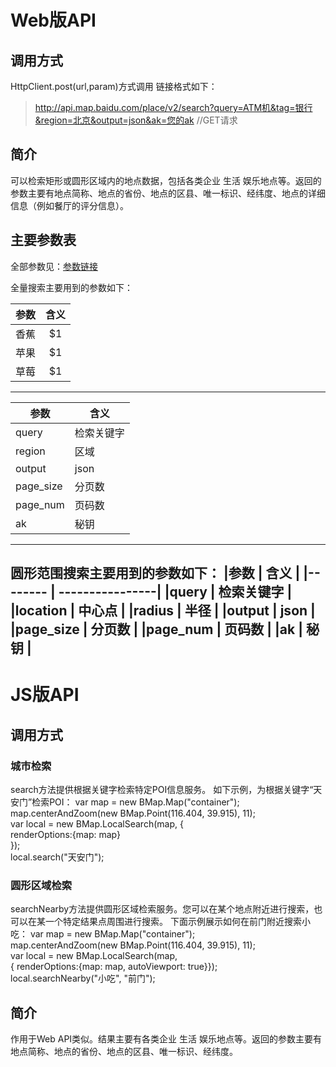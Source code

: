 # Web版API
## 调用方式
HttpClient.post(url,param)方式调用
链接格式如下：
> http://api.map.baidu.com/place/v2/search?query=ATM机&tag=银行&region=北京&output=json&ak=您的ak //GET请求
## 简介
可以检索矩形或圆形区域内的地点数据，包括各类企业 生活 娱乐地点等。返回的参数主要有地点简称、地点的省份、地点的区县、唯一标识、经纬度、地点的详细信息（例如餐厅的评分信息）。
## 主要参数表

全部参数见：[参数链接](http://lbsyun.baidu.com/index.php?title=webapi/guide/webservice-placeapi)

全量搜索主要用到的参数如下：

| 参数        | 含义    |
| --------   | :-----:   |
| 香蕉        | $1      |
| 苹果        | $1      |
| 草莓        | $1      |
--------------------- 

|参数     | 含义 |
|-------- | ----------------|
|query  | 检索关键字 |
|region | 区域 |
|output | json |
|page_size | 分页数 |
|page_num | 页码数 |
|ak | 秘钥 |
--------------------- 
圆形范围搜索主要用到的参数如下： 
|参数     | 含义 |
|-------- | ----------------|
|query  | 检索关键字 |
|location | 中心点 |
|radius | 半径 |
|output | json |
|page_size | 分页数 |
|page_num | 页码数 |
|ak | 秘钥 |
--------------------- 
# JS版API
## 调用方式
### 城市检索
search方法提供根据关键字检索特定POI信息服务。 如下示例，为根据关键字“天安门”检索POI：
var map = new BMap.Map("container");      
map.centerAndZoom(new BMap.Point(116.404, 39.915), 11);      
var local = new BMap.LocalSearch(map, {      
    renderOptions:{map: map}      
});      
local.search("天安门");
### 圆形区域检索
searchNearby方法提供圆形区域检索服务。您可以在某个地点附近进行搜索，也可以在某一个特定结果点周围进行搜索。 下面示例展示如何在前门附近搜索小吃：
var map = new BMap.Map("container");         
map.centerAndZoom(new BMap.Point(116.404, 39.915), 11);      
var local = new BMap.LocalSearch(map,   
              { renderOptions:{map: map, autoViewport: true}});      
local.searchNearby("小吃", "前门");
## 简介
作用于Web API类似。结果主要有各类企业 生活 娱乐地点等。返回的参数主要有地点简称、地点的省份、地点的区县、唯一标识、经纬度。